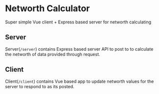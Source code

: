 # Networth Calculator
Super simple Vue client + Express based server for networth calculating


## Server
Server(`/server`) contains Express based server API to post to to calculate the networth of data provided through request.

## Client
Client(`/client`) contains Vue based app to update networth values for the server to respond to as its posted.